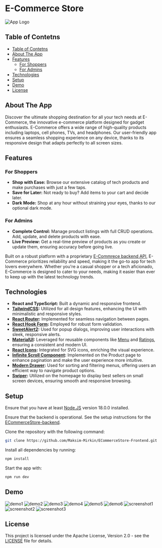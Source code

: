 # E-Commerce Store

![App Logo](public/assets/logo.png)

## Table of Contetns

- [Table of Contetns](#table-of-contetns)
- [About The App](#about-the-app)
- [Features](#features)
  - [For Shoppers](#for-shoppers)
  - [For Admins](#for-admins)
- [Technologies](#technologies)
- [Setup](#setup)
- [Demo](#demo)
- [License](#license)

## About The App

Discover the ultimate shopping destination for all your tech needs at E-Commerce, the innovative e-commerce platform designed for gadget enthusiasts. E-Commerce offers a wide range of high-quality products including laptops, cell phones, TVs, and headphones. Our user-friendly app ensures a seamless shopping experience on any device, thanks to its responsive design that adapts perfectly to all screen sizes.

## Features

### For Shoppers

- **Shop with Ease:** Browse our extensive catalog of tech products and make purchases with just a few taps.
- **Save for Later:** Not ready to buy? Add items to your cart and decide later.
- **Dark Mode:** Shop at any hour without straining your eyes, thanks to our optional dark mode.

### For Admins

- **Complete Control:** Manage product listings with full CRUD operations. Add, update, and delete products with ease.
- **Live Preview:** Get a real-time preview of products as you create or update them, ensuring accuracy before going live.

Built on a robust platform with a proprietary [E-Commrece backend API](https://github.com/Maksim-Mirkin/ECommerceStore-backend), E-Commerce prioritizes reliability and speed, making it the go-to app for tech lovers everywhere. Whether you're a casual shopper or a tech aficionado, E-Commerce is designed to cater to your needs, making it easier than ever to keep up with the latest technology trends.

## Technologies

- **React and TypeScript:** Built a dynamic and responsive frontend.
- **[TailwindCSS](https://tailwindcss.com/):** Utilized for all design features, enhancing the UI with minimalistic and responsive styles.
- **[React Router](https://reactrouter.com/en/main):** Implemented for seamless navigation between pages.
- **[React Hook Form](https://www.react-hook-form.com/):** Employed for robust form validation.
- **[SweetAlert2](https://sweetalert2.github.io/):** Used for popup dialogs, improving user interactions with sleek, responsive alerts.
- **[MaterialUI](https://mui.com/):** Leveraged for reusable components like [Menu](https://mui.com/material-ui/react-menu/) and [Ratings](https://mui.com/material-ui/react-rating/), ensuring a consistent and modern UI.
- **[React Icons](https://react-icons.github.io/react-icons/):** Integrated for SVG icons, enriching the visual experience.
- **[Infinite Scroll Component](https://github.com/ankeetmaini/react-infinite-scroll-component):** Implemented on the Product page to enhance pagination and make the user experience more intuitive.
- **[Modern Drawer](https://github.com/Farzin-Firoozi/react-modern-drawer):** Used for sorting and filtering menus, offering users an efficient way to navigate product options.
- **[Swiper](https://swiperjs.com/):** Utilized on the homepage to display best sellers on small screen devices, ensuring smooth and responsive browsing.

## Setup

Ensure that you have at least [Node.JS](https://nodejs.org/en) version 18.0.0 installed.

Ensure that the backend is operational. See the setup instructions for the [ECommerceStore-backend](https://github.com/Maksim-Mirkin/ECommerceStore-backend).

Clone the repository with the following command:

```bash
git clone https://github.com/Maksim-Mirkin/ECommerceStore-Frontend.git
```

Install all dependencies by running:

```bash
npm install
```

Start the app with:

```bash
npm run dev
```

## Demo
![demo1](/demo/demo1.gif)
![demo2](/demo/demo2.gif)
![demo3](/demo/demo3.gif)
![demo4](/demo/demo4.gif)
![demo5](/demo/demo5.gif)
![demo6](/demo/demo6.gif)
![screenshot1](/demo/screenshot1.png)
![screenshot2](/demo/screenshot2.png)
![screenshot3](/demo/screenshot3.png)

## License

This project is licensed under the Apache License, Version 2.0 - see the [LICENSE](LICENSE) file for details.
